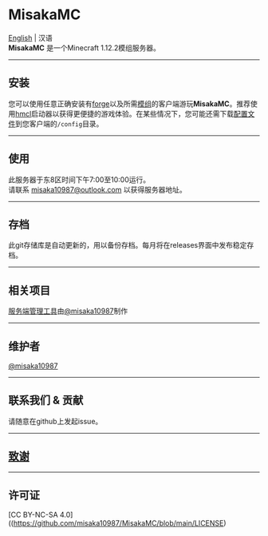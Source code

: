 # MisakaMC
[English](https://github.com/misaka10987/MisakaMC) | 汉语  
**MisakaMC** 是一个Minecraft 1.12.2模组服务器。
***
## 安装
您可以使用任意正确安装有[forge](https://files.minecraftforge.net/net/minecraftforge/forge/)以及所需[模组](https://github.com/misaka10987/MisakaMC/releases/download/download/mods.tar)的客户端游玩**MisakaMC**。推荐使用[hmcl](https://hmcl.huangyuhui.net/)启动器以获得更便捷的游戏体验。在某些情况下，您可能还需下载[配置文件](https://github.com/misaka10987/MisakaMC/releases/download/download/config.tar)到您客户端的`/config`目录。
*** 
## 使用
此服务器于东8区时间下午7:00至10:00运行。  
请联系 misaka10987@outlook.com 以获得服务器地址。
***
## 存档
此git存储库是自动更新的，用以备份存档。每月将在releases界面中发布稳定存档。
***
## 相关项目
[服务端管理工具](https://github.com/misaka10987/mc-server)由[@misaka10987](https://github.com/misaka10987)制作  
***
## 维护者
[@misaka10987](https://github.com/misaka10987)
***
## 联系我们 & 贡献
请随意在github上发起issue。
***
## [致谢](https://github.com/misaka10987/MisakaMC/blob/main/acknowledgment.md)
***
## 许可证
[CC BY-NC-SA 4.0]((https://github.com/misaka10987/MisakaMC/blob/main/LICENSE)
